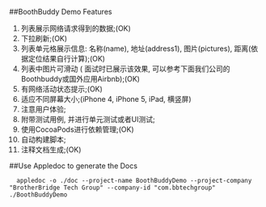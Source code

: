 ##BoothBuddy Demo Features

1. 列表展示网络请求得到的数据;(OK)
2. 下拉刷新;(OK)
3. 列表单元格展示信息: 名称(name), 地址(address1), 图片(pictures), 距离(依据定位结果自行计算);(OK)
4. 列表中图片可滑动 ( 面试时已展示该效果, 可以参考下面我们公司的Boothbuddy或国外应用Airbnb);(OK)
5. 有网络活动状态提示;(OK)
6. 适应不同屏幕大小;(iPhone 4, iPhone 5, iPad, 横竖屏)
7. 注意用户体验;
8. 附带测试用例, 并进行单元测试或者UI测试;
9. 使用CocoaPods进行依赖管理;(OK)
10. 自动构建脚本;
11. 注释文档生成;(OK)


##Use Appledoc to generate the Docs

      appledoc -o ./doc --project-name BoothBuddyDemo --project-company "BrotherBridge Tech Group" --company-id "com.bbtechgroup" ./BoothBuddyDemo
